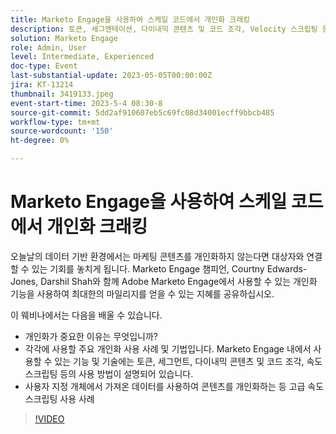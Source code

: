 ```yaml
---
title: Marketo Engage을 사용하여 스케일 코드에서 개인화 크래킹
description: 토큰, 세그멘테이션, 다이내믹 콘텐츠 및 코드 조각, Velocity 스크립팅 등 Adobe Marketo Engage 내에서 사용할 수 있는 개인화 기능을 다룹니다.  사용자 지정 개체에서 가져온 데이터를 사용하여 콘텐츠를 개인화하는 등 고급 속도 스크립팅 사용 사례
solution: Marketo Engage
role: Admin, User
level: Intermediate, Experienced
doc-type: Event
last-substantial-update: 2023-05-05T00:00:00Z
jira: KT-13214
thumbnail: 3419133.jpeg
event-start-time: 2023-5-4 08:30-8
source-git-commit: 5dd2af910607eb5c69fc08d34001ecff9bbcb485
workflow-type: tm+mt
source-wordcount: '150'
ht-degree: 0%

---
```



# Marketo Engage을 사용하여 스케일 코드에서 개인화 크래킹

오늘날의 데이터 기반 환경에서는 마케팅 콘텐츠를 개인화하지 않는다면 대상자와 연결할 수 있는 기회를 놓치게 됩니다. Marketo Engage 챔피언, Courtny Edwards-Jones, Darshil Shah와 함께 Adobe Marketo Engage에서 사용할 수 있는 개인화 기능을 사용하여 최대한의 마일리지를 얻을 수 있는 지혜를 공유하십시오.

이 웨비나에서는 다음을 배울 수 있습니다.

* 개인화가 중요한 이유는 무엇입니까?
* 각각에 사용할 주요 개인화 사용 사례 및 기법입니다. Marketo Engage 내에서 사용할 수 있는 기능 및 기술에는 토큰, 세그먼트, 다이내믹 콘텐츠 및 코드 조각, 속도 스크립팅 등의 사용 방법이 설명되어 있습니다.
* 사용자 지정 개체에서 가져온 데이터를 사용하여 콘텐츠를 개인화하는 등 고급 속도 스크립팅 사용 사례

>[!VIDEO](https://video.tv.adobe.com/v/3419133/?learn=on)
